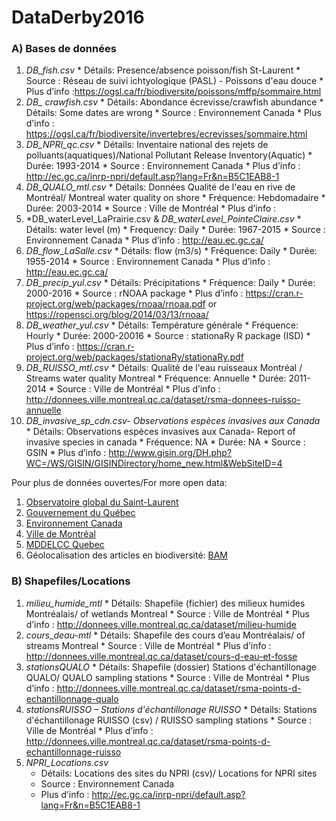 # DataDerby2016 

### A) Bases de données
  1. *DB_fish.csv*
    * Détails: Presence/absence poisson/fish St-Laurent
    * Source : Réseau de suivi ichtyologique (PASL) - Poissons d'eau douce
    * Plus d’info :https://ogsl.ca/fr/biodiversite/poissons/mffp/sommaire.html
  2. *DB_ crawfish.csv*
    * Détails: Abondance écrevisse/crawfish abundance
    * Détails: Some dates are wrong
    * Source : Environnement Canada
    * Plus d’info : https://ogsl.ca/fr/biodiversite/invertebres/ecrevisses/sommaire.html
  3. *DB_NPRI_qc.csv* 
    * Détails: Inventaire national des rejets de polluants(aquatiques)/National Pollutant Release Inventory(Aquatic)
    * Durée: 1993-2014
    * Source : Environnement Canada
    * Plus d’info : http://ec.gc.ca/inrp-npri/default.asp?lang=Fr&n=B5C1EAB8-1
  4. *DB_QUALO_mtl.csv* 
    * Détails: Données Qualité de l'eau en rive de Montréal/ Montreal water quality on shore
    * Fréquence: Hebdomadaire
    * Durée: 2003-2014
    * Source : Ville de Montréal
    * Plus d’info : 
  5. *DB_waterLevel_LaPrairie.csv & *DB_waterLevel_PointeClaire.csv* 
    * Détails:  water level (m)
    * Frequency: Daily
    * Durée: 1967-2015
    * Source : Environnement Canada
    * Plus d’info : http://eau.ec.gc.ca/ 
  6. *DB_flow_LaSalle.csv* 
    * Détails:  flow (m3/s)
    * Fréquence: Daily
    * Durée: 1955-2014
    * Source : Environnement Canada
    * Plus d’info : http://eau.ec.gc.ca/ 
  7. *DB_precip_yul.csv* 
    * Détails:  Précipitations
    * Fréquence: Daily
    * Durée: 2000-2016
    * Source : rNOAA package
    * Plus d’info : https://cran.r-project.org/web/packages/rnoaa/rnoaa.pdf or https://ropensci.org/blog/2014/03/13/rnoaa/
  8. *DB_weather_yul.csv* 
    * Détails:  Température générale
    * Fréquence: Hourly
    * Durée: 2000-20016
    * Source : stationaRy R package (ISD)
    * Plus d’info : https://cran.r-project.org/web/packages/stationaRy/stationaRy.pdf
  9. *DB_RUISSO_mtl.csv* 
    * Détails:  Qualité de l'eau ruisseaux Montréal / Streams water quality Montreal
    * Fréquence: Annuelle
    * Durée: 2011-2014
    * Source : Ville de Montréal
    * Plus d’info : http://donnees.ville.montreal.qc.ca/dataset/rsma-donnees-ruisso-annuelle
  10. *DB_invasive_sp_cdn.csv- Observations espèces invasives aux Canada* 
    * Détails:   Observations espèces invasives aux Canada- Report of invasive species in canada
    * Fréquence: NA
    * Durée: NA
    * Source : GSIN
    * Plus d’info : http://www.gisin.org/DH.php?WC=/WS/GISIN/GISINDirectory/home_new.html&WebSiteID=4

Pour plus de données ouvertes/For more open data:
  1. [Observatoire global du Saint-Laurent](https://ogsl.ca/fr/)
  2. [Gouvernement du Québec](https://www.donneesquebec.ca/fr/)
  3. [Environnement Canada](http://ouvert.canada.ca/fr)
  4. [Ville de Montréal](http://donnees.ville.montreal.qc.ca/group)
  5. [MDDELCC Quebec](http://www.mddelcc.gouv.qc.ca/eau/portail.htm)
  6. Géolocalisation des articles en biodiversité: [BAM](http://quebio.ca/fr/bam)
		
### B) Shapefiles/Locations
  1. *milieu_humide_mtl*
    * Détails: Shapefile (fichier) des milieux humides Montréalais/ of wetlands Montreal
    * Source : Ville de Montréal
    * Plus d’info : http://donnees.ville.montreal.qc.ca/dataset/milieu-humide
  2. *cours_deau-mtl*
    * Détails: Shapefile des cours d’eau Montréalais/ of streams Montreal
    * Source : Ville de Montréal
    * Plus d’info : http://donnees.ville.montreal.qc.ca/dataset/cours-d-eau-et-fosse
  3. *stationsQUALO*
    * Détails: Shapefile (dossier) Stations d'échantillonage QUALO/ QUALO sampling stations
    * Source : Ville de Montréal
    * Plus d’info : http://donnees.ville.montreal.qc.ca/dataset/rsma-points-d-echantillonnage-qualo
  3. *stationsRUISSO – Stations d'échantillonage RUISSO*
    * Détails: Stations d'échantillonage RUISSO (csv) / RUISSO sampling stations
    * Source : Ville de Montréal
    * Plus d’info : http://donnees.ville.montreal.qc.ca/dataset/rsma-points-d-echantillonnage-ruisso
  4. *NPRI_Locations.csv*
     * Détails: Locations des sites du NPRI (csv)/ Locations for NPRI sites
     * Source : Environnement Canada
     * Plus d’info : http://ec.gc.ca/inrp-npri/default.asp?lang=Fr&n=B5C1EAB8-1

